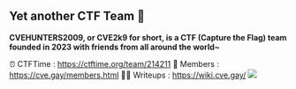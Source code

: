 ## Yet another CTF Team 🐾

**CVEHUNTERS2009, or CVE2k9 for short, is a CTF (Capture the Flag) team founded in 2023 with friends from all around the world~**
     
⏰ CTFTime : https://ctftime.org/team/214211
🌈 Members : https://cve.gay/members.html
👩‍💻 Writeups : https://wiki.cve.gay/
<img src="https://cve2k9.club/logo.gif">
